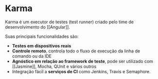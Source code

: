 # Karma

Karma é um executor de testes (test runner) criado pelo time de desenvolvimento do [[Angular]].

Suas principais funcionalidades são:

- **Testes em dispositivos reais**
- **Controle remoto**, controla todo o fluxo de execução da linha de comando ou da IDE
- **Agnóstico em relação ao framework de teste**, pode ser utilizado com [[Jasmine]], Mocha, QUnit e vários outros
- Integração fácil a **serviços de CI** como Jenkins, Travis e Semaphore.